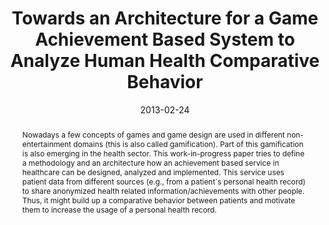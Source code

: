 ---
abstract: Nowadays a few concepts of games and game design are used in different non-entertainment
  domains (this is also called gamification). Part of this gamification is also emerging
  in the health sector. This work-in-progress paper tries to define a methodology
  and an architecture how an achievement based service in healthcare can be designed,
  analyzed and implemented. This service uses patient data from different sources
  (e.g., from a patient´s personal health record) to share anonymized health related
  information/achievements with other people. Thus, it might build up a comparative
  behavior between patients and motivate them to increase the usage of a personal
  health record.
authors:
- René Baranyi
- Nadja Lederer
- Thomas Grechenig
date: '2013-02-24'
featured: false
links:
- name: Publik
  url: https://publik.tuwien.ac.at/showentry.php?ID=226050&lang=2
publication_types:
- '1'
publishDate: '2013-02-24'
specifics: 'Vortrag: The Fifth International Conference on eHealth, Telemedicine,
  and Social Medicine (eTELEMED 2013), Nizza, France; 24.02.2013 - 01.03.2013; in:
  "Proceedings of the Fifth International Conference on eHealth, Telemedicine, and
  Social Medicine", IARIA, (2013), ISBN: 978-1-61208-252-3; S. 137 - 140.'
title: Towards an Architecture for a Game Achievement Based System to Analyze Human
  Health Comparative Behavior
url_pdf: ''
---